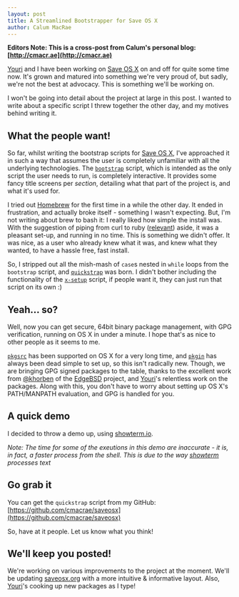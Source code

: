 ```yaml
---
layout: post
title: A Streamlined Bootstrapper for Save OS X
author: Calum MacRae
---
```

__Editors Note: This is a cross-post from Calum's personal blog: [http://cmacr.ae](http://cmacr.ae)__

[Youri](https://twitter.com/YouriMouton) and I have been working on [Save OS X](https://github.com/cmacrae/saveosx) on and off for quite some time now. It's grown and matured into something we're very proud of, but sadly, we're not the best at advocacy. This is something we'll be working on.

I won't be going into detail about the project at large in this post. I wanted to write about a specific script I threw together the other day, and my motives behind writing it.

What the people want!
---------------------
So far, whilst writing the bootstrap scripts for [Save OS X](https://github.com/cmacrae/saveosx), I've approached it in such a way that assumes the user is completely unfamiliar with all the underlying technologies. The [`bootstrap`](https://github.com/cmacrae/saveosx/blob/master/scripts/bootstrap) script, which is intended as the only script the user needs to run, is completely interactive. It provides some fancy title screens per _section_, detailing what that part of the project is, and what it's used for.

I tried out [Homebrew](http://brew.sh) for the first time in a while the other day. It ended in frustration, and actually broke itself - something I wasn't expecting. But, I'm not writing about brew to bash it: I really liked how simple the install was. With the suggestion of piping from curl to ruby ([relevant](http://curlpipesh.tumblr.com)) aside, it was a pleasant set-up, and running in no time. This is something we didn't offer.
It was nice, as a user who already knew what it was, and knew what they wanted, to have a hassle free, fast install.

So, I stripped out all the mish-mash of `case`s nested in `while` loops from the `bootstrap` script, and [`quickstrap`](https://github.com/cmacrae/saveosx/blob/master/scripts/quickstrap) was born. I didn't bother including the functionality of the [`x-setup`](https://github.com/cmacrae/saveosx/blob/master/scripts/x-setup) script, if people want it, they can just run that script on its own :)

Yeah... so?
-----------
Well, now you can get secure, 64bit binary package management, with GPG verification, running on OS X in under a minute. I hope that's as nice to other people as it seems to me.

[`pkgsrc`](http://pkgsrc.net) has been supported on OS X for a very long time, and [`pkgin`](http://pkgin.net) has always been dead simple to set up, so this isn't radically new.
Though, we are bringing GPG signed packages to the table, thanks to the excellent work from [@khorben](https://twitter.com/khorben) of the [EdgeBSD](https://edgebsd.org) project, and [Youri](https://twitter.com/YouriMouton)'s relentless work on the packages. Along with this, you don't have to worry about setting up OS X's PATH/MANPATH evaluation, and GPG is handled for you.

A quick demo
------------
I decided to throw a demo up, using [showterm.io](https://showterm.io/a3ccab391e69016360b98).  

_Note: The time for some of the exeutions in this demo are inaccurate - it is, in fact, a faster process from the shell. This is due to the way [showterm](https://showterm.io) processes text_

Go grab it
----------
You can get the `quickstrap` script from my GitHub:
[https://github.com/cmacrae/saveosx](https://github.com/cmacrae/saveosx)  

So, have at it people. Let us know what you think!

We'll keep you posted!
----------------------
We're working on various improvements to the project at the moment.
We'll be updating [saveosx.org](http://saveosx.org) with a more intuitive & informative layout.
Also, [Youri](https://twitter.com/YouriMouton)'s cooking up new packages as I type!
